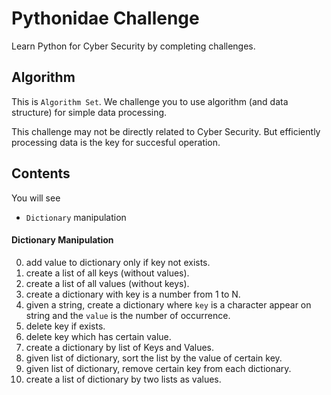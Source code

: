 # Pythonidae Challenge

Learn Python for Cyber Security by completing challenges.

## Algorithm

This is `Algorithm Set`. We challenge you to use algorithm (and data structure) for simple data processing. 

This challenge may not be directly related to Cyber Security. But efficiently processing data is the key for succesful operation. 

## Contents

You will see

- `Dictionary` manipulation

#### Dictionary Manipulation

0. add value to dictionary only if key not exists.
1. create a list of all keys (without values).
2. create a list of all values (without keys).
3. create a dictionary with key is a number from 1 to N.
4. given a string, create a dictionary where `key` is a character appear on string and the `value` is the number of occurrence.
5. delete key if exists.
6. delete key which has certain value.
7. create a dictionary by list of Keys and Values.
8. given list of dictionary, sort the list by the value of certain key.
9. given list of dictionary, remove certain key from each dictionary.
10. create a list of dictionary by two lists as values.